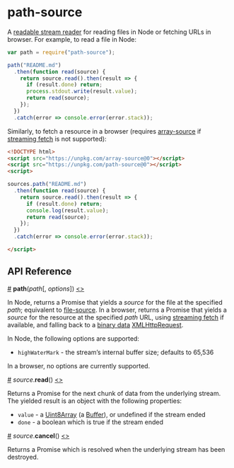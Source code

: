 # path-source

A [readable stream reader](https://streams.spec.whatwg.org/#readable-stream-reader) for reading files in Node or fetching URLs in browser. For example, to read a file in Node:

```js
var path = require("path-source");

path("README.md")
  .then(function read(source) {
    return source.read().then(result => {
      if (result.done) return;
      process.stdout.write(result.value);
      return read(source);
    });
  })
  .catch(error => console.error(error.stack));
```

Similarly, to fetch a resource in a browser (requires [array-source](https://github.com/mbostock/array-source) if [streaming fetch](https://www.chromestatus.com/feature/5804334163951616) is not supported):

```html
<!DOCTYPE html>
<script src="https://unpkg.com/array-source@0"></script>
<script src="https://unpkg.com/path-source@0"></script>
<script>

sources.path("README.md")
  .then(function read(source) {
    return source.read().then(result => {
      if (result.done) return;
      console.log(result.value);
      return read(source);
    });
  })
  .catch(error => console.error(error.stack));

</script>
```

## API Reference

<a name="path" href="#path">#</a> <b>path</b>(<i>path</i>[, <i>options</i>]) [<>](https://github.com/mbostock/path-source/blob/master/index.js "Source")

In Node, returns a Promise that yields a *source* for the file at the specified *path*; equivalent to [file-source](https://github.com/mbostock/file-source#file). In a browser, returns a Promise that yields a *source* for the resource at the specified *path* URL, using [streaming fetch](https://www.chromestatus.com/feature/5804334163951616) if available, and falling back to a [binary data](https://developer.mozilla.org/en-US/docs/Web/API/XMLHttpRequest/Sending_and_Receiving_Binary_Data) [XMLHttpRequest](https://developer.mozilla.org/en-US/docs/Web/API/XMLHttpRequest).

In Node, the following options are supported:

* `highWaterMark` - the stream’s internal buffer size; defaults to 65,536

In a browser, no options are currently supported.

<a name="source_read" href="#source_read">#</a> <i>source</i>.<b>read</b>() [<>](https://github.com/mbostock/stream-source/blob/master/read.js "Source")

Returns a Promise for the next chunk of data from the underlying stream. The yielded result is an object with the following properties:

* `value` - a [Uint8Array](https://developer.mozilla.org/en-US/docs/Web/JavaScript/Reference/Global_Objects/Uint8Array) (a [Buffer](https://nodejs.org/api/buffer.html)), or undefined if the stream ended
* `done` - a boolean which is true if the stream ended

<a name="source_cancel" href="#source_cancel">#</a> <i>source</i>.<b>cancel</b>() [<>](https://github.com/mbostock/slice-source/blob/master/cancel.js "Source")

Returns a Promise which is resolved when the underlying stream has been destroyed.
